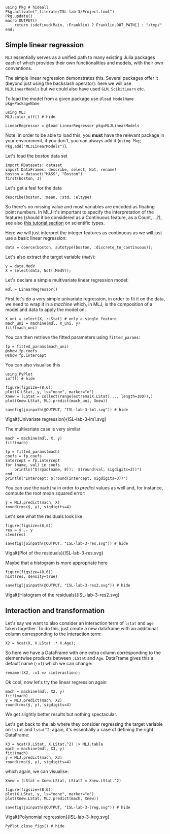 <!--This file was generated, do not modify it.-->
```julia:ex1
using Pkg # hideall
Pkg.activate("_literate/ISL-lab-3/Project.toml")
Pkg.update()
macro OUTPUT()
    return isdefined(Main, :Franklin) ? Franklin.OUT_PATH[] : "/tmp/"
end;
```

## Simple linear regression

`MLJ` essentially serves as a unified path to many existing Julia packages each of which provides their own functionalities and models, with their own conventions.

The simple linear regression demonstrates this.
Several packages offer it (beyond just using the backslash operator): here we will use `MLJLinearModels` but we could also have used `GLM`, `ScikitLearn` etc.

To load the model from a given package use `@load ModelName pkg=PackageName`

```julia:ex2
using MLJ
MLJ.color_off() # hide

LinearRegressor = @load LinearRegressor pkg=MLJLinearModels
```

Note: in order to be able to load this, you **must** have the relevant package in your environment, if you don't, you can always add it (``using Pkg; Pkg.add("MLJLinearModels")``).

Let's load the _boston_ data set

```julia:ex3
import RDatasets: dataset
import DataFrames: describe, select, Not, rename!
boston = dataset("MASS", "Boston")
first(boston, 3)
```

Let's get a feel for the data

```julia:ex4
describe(boston, :mean, :std, :eltype)
```

So there's no missing value and most variables are encoded as floating point numbers.
In MLJ it's important to specify the interpretation of the features (should it be considered as a Continuous feature, as a Count, ...?), see also [this tutorial section](/getting-started/choosing-a-model/#data_and_its_interpretation) on scientific types.

Here we will just interpret the integer features as continuous as we will just use a basic linear regression:

```julia:ex5
data = coerce(boston, autotype(boston, :discrete_to_continuous));
```

Let's also extract the target variable (`MedV`):

```julia:ex6
y = data.MedV
X = select(data, Not(:MedV));
```

Let's declare a simple multivariate linear regression model:

```julia:ex7
mdl = LinearRegressor()
```

First let's do a very simple univariate regression, in order to fit it on the data, we need to wrap it in a _machine_ which, in MLJ, is the composition of a model and data to apply the model on:

```julia:ex8
X_uni = select(X, :LStat) # only a single feature
mach_uni = machine(mdl, X_uni, y)
fit!(mach_uni)
```

You can then retrieve the  fitted parameters using `fitted_params`:

```julia:ex9
fp = fitted_params(mach_uni)
@show fp.coefs
@show fp.intercept
```

You can also visualise this

```julia:ex10
using PyPlot
ioff() # hide

figure(figsize=(8,6))
plot(X.LStat, y, ls="none", marker="o")
Xnew = (LStat = collect(range(extrema(X.LStat)..., length=100)),)
plot(Xnew.LStat, MLJ.predict(mach_uni, Xnew))

savefig(joinpath(@OUTPUT, "ISL-lab-3-lm1.svg")) # hide
```

\figalt{Univariate regression}{ISL-lab-3-lm1.svg}

The  multivariate case is very similar

```julia:ex11
mach = machine(mdl, X, y)
fit!(mach)

fp = fitted_params(mach)
coefs = fp.coefs
intercept = fp.intercept
for (name, val) in coefs
    println("$(rpad(name, 8)):  $(round(val, sigdigits=3))")
end
println("Intercept: $(round(intercept, sigdigits=3))")
```

You can use the `machine` in order to _predict_ values as well and, for instance, compute the root mean squared error:

```julia:ex12
ŷ = MLJ.predict(mach, X)
round(rms(ŷ, y), sigdigits=4)
```

Let's see what the residuals look like

```julia:ex13
figure(figsize=(8,6))
res = ŷ .- y
stem(res)

savefig(joinpath(@OUTPUT, "ISL-lab-3-res.svg")) # hide
```

\figalt{Plot of the residuals}{ISL-lab-3-res.svg}

Maybe that a histogram is more appropriate here

```julia:ex14
figure(figsize=(8,6))
hist(res, density=true)

savefig(joinpath(@OUTPUT, "ISL-lab-3-res2.svg")) # hide
```

\figalt{Histogram of the residuals}{ISL-lab-3-res2.svg}

## Interaction and transformation

Let's say we want to also consider an interaction term of `lstat` and `age` taken together.
To do this, just create a new dataframe with an additional column corresponding to the interaction term:

```julia:ex15
X2 = hcat(X, X.LStat .* X.Age);
```

So here we have a DataFrame with one extra column corresponding to the elementwise products between `:LStat` and `Age`.
DataFrame gives this a default name (`:x1`) which we can change:

```julia:ex16
rename!(X2, :x1 => :interaction);
```

Ok cool, now let's try the linear regression again

```julia:ex17
mach = machine(mdl, X2, y)
fit!(mach)
ŷ = MLJ.predict(mach, X2)
round(rms(ŷ, y), sigdigits=4)
```

We get slightly better results but nothing spectacular.

Let's get back to the lab where they consider regressing the target variable on `lstat` and `lstat^2`; again, it's essentially a case of defining the right DataFrame:

```julia:ex18
X3 = hcat(X.LStat, X.LStat.^2) |> MLJ.table
mach = machine(mdl, X3, y)
fit!(mach)
ŷ = MLJ.predict(mach, X3)
round(rms(ŷ, y), sigdigits=4)
```

which again, we can visualise:

```julia:ex19
Xnew = (LStat = Xnew.LStat, LStat2 = Xnew.LStat.^2)

figure(figsize=(8,6))
plot(X.LStat, y, ls="none", marker="o")
plot(Xnew.LStat, MLJ.predict(mach, Xnew))

savefig(joinpath(@OUTPUT, "ISL-lab-3-lreg.svg")) # hide
```

\figalt{Polynomial regression}{ISL-lab-3-lreg.svg}

```julia:ex20
PyPlot.close_figs() # hide
```

